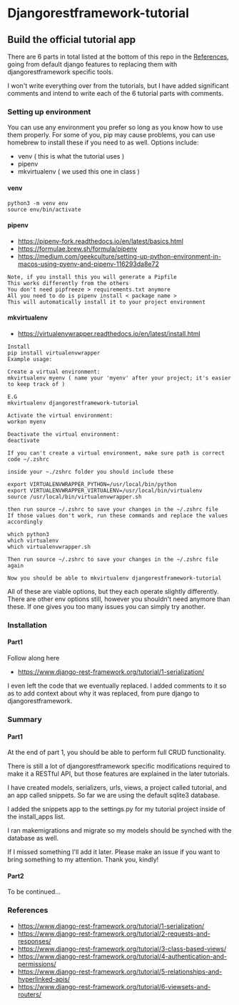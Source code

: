 # Djangorestframework-tutorial
## Build the official tutorial app

There are 6 parts in total listed at the bottom of this repo in the [References](#references), going from default django features to replacing them with djangorestframework specific tools.

I won't write everything over from the tutorials, but I have added significant comments and intend to write each of the 6 tutorial parts with comments.

### Setting up environment
You can use any environment you prefer so long as you know how to use them properly. 
For some of you, pip may cause problems, you can use homebrew to install these if you need to as well.
Options include:
- venv ( this is what the tutorial uses )
- pipenv
- mkvirtualenv ( we used this one in class )

#### venv
```
python3 -m venv env
source env/bin/activate
```
#### pipenv
- https://pipenv-fork.readthedocs.io/en/latest/basics.html
- https://formulae.brew.sh/formula/pipenv
- https://medium.com/geekculture/setting-up-python-environment-in-macos-using-pyenv-and-pipenv-116293da8e72
```
Note, if you install this you will generate a Pipfile
This works differently from the others
You don't need pipfreeze > requirements.txt anymore
All you need to do is pipenv install < package name >
This will automatically install it to your project environment
```

#### mkvirtualenv
- https://virtualenvwrapper.readthedocs.io/en/latest/install.html
```
Install
pip install virtualenvwrapper
Example usage:

Create a virtual environment:
mkvirtualenv myenv ( name your 'myenv' after your project; it's easier to keep track of )

E.G 
mkvirtualenv djangorestframework-tutorial

Activate the virtual environment:
workon myenv

Deactivate the virtual environment:
deactivate

If you can't create a virtual environment, make sure path is correct
code ~/.zshrc

inside your ~./zshrc folder you should include these 

export VIRTUALENVWRAPPER_PYTHON=/usr/local/bin/python
export VIRTUALENVWRAPPER_VIRTUALENV=/usr/local/bin/virtualenv
source /usr/local/bin/virtualenvwrapper.sh

then run source ~/.zshrc to save your changes in the ~/.zshrc file
If those values don't work, run these commands and replace the values accordingly

which python3
which virtualenv
which virtualenvwrapper.sh

Then run source ~/.zshrc to save your changes in the ~/.zshrc file again

Now you should be able to mkvirtualenv djangorestframework-tutorial
```
All of these are viable options, but they each operate slightly differently.
There are other env options still, however you shouldn't need anymore than these. 
If one gives you too many issues you can simply try another.

### Installation
#### Part1
Follow along here
- https://www.django-rest-framework.org/tutorial/1-serialization/

I even left the code that we eventually replaced. 
I added comments to it so as to add context about why it was replaced, from pure django to djangorestframework.

### Summary
#### Part1

At the end of part 1, you should be able to perform full CRUD functionality. 

There is still a lot of djangorestframework specific modifications required to make it a RESTful API, but those features are explained in the later tutorials.

I have created models, serializers, urls, views, a project called tutorial, and an app called snippets. So far we are using the default sqlite3 database.

I added the snippets app to the settings.py for my tutorial project inside of the install_apps list.

I ran makemigrations and migrate so my models should be synched with the database as well.

If I missed something I'll add it later. Please make an issue if you want to bring something to my attention. Thank you, kindly!

#### Part2
To be continued...


### References
- https://www.django-rest-framework.org/tutorial/1-serialization/
- https://www.django-rest-framework.org/tutorial/2-requests-and-responses/
- https://www.django-rest-framework.org/tutorial/3-class-based-views/
- https://www.django-rest-framework.org/tutorial/4-authentication-and-permissions/
- https://www.django-rest-framework.org/tutorial/5-relationships-and-hyperlinked-apis/
- https://www.django-rest-framework.org/tutorial/6-viewsets-and-routers/